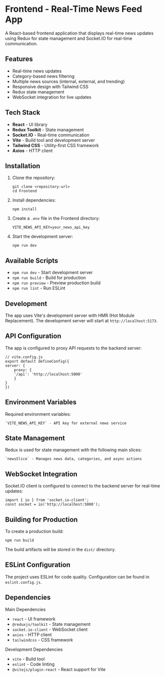 # Frontend - Real-Time News Feed App

A React-based frontend application that displays real-time news updates using Redux for state management and Socket.IO for real-time communication.

## Features

- Real-time news updates
- Category-based news filtering
- Multiple news sources (internal, external, and trending)
- Responsive design with Tailwind CSS
- Redux state management
- WebSocket integration for live updates

## Tech Stack

- **React** - UI library 
- **Redux Toolkit** - State management
- **Socket.IO** - Real-time communication
- **Vite** - Build tool and development server
- **Tailwind CSS** - Utility-first CSS framework
- **Axios** - HTTP client

## Installation

1. Clone the repository:
   ```
   git clone <repository-url>
   cd Frontend
   ```

2. Install dependencies:
    ```
    npm install
    ```

3. Create a `.env` file in the Frontend directory:
    ```
    VITE_NEWS_API_KEY=your_news_api_key
    ```

4. Start the development server:
    ```
    npm run dev
    ```

## Available Scripts
- `npm run dev` - Start development server
- `npm run build` - Build for production
- `npm run preview` - Preview production build
- `npm run lint` - Run ESLint

## Development
The app uses Vite's development server with HMR (Hot Module Replacement). The development server will start at `http://localhost:5173`.

## API Configuration
The app is configured to proxy API requests to the backend server:
```
// vite.config.js
export default defineConfig({
server: {
    proxy: {
    '/api': 'http://localhost:5000'
    }
}
})
```

## Environment Variables
Required environment variables:
```
`VITE_NEWS_API_KEY` - API key for external news service
```

## State Management
Redux is used for state management with the following main slices:
```
`newsSlice` - Manages news data, categories, and async actions
```

## WebSocket Integration
Socket.IO client is configured to connect to the backend server for real-time updates:
```
import { io } from 'socket.io-client';
const socket = io('http://localhost:5000');
```

## Building for Production
To create a production build:
```
npm run build
```
The build artifacts will be stored in the `dist/` directory.

## ESLint Configuration
The project uses ESLint for code quality. Configuration can be found in `eslint.config.js`.

## Dependencies
Main Dependencies
- `react` - UI framework
- `@reduxjs/toolkit` - State management
- `socket.io-client` - WebSocket client
- `axios` - HTTP client
- `tailwindcss` - CSS framework

Development Dependencies
- `vite` - Build tool
- `eslint` - Code linting
- `@vitejs/plugin-react` - React support for Vite


